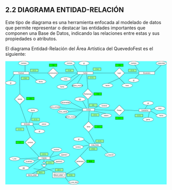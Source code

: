 ## 2.2 DIAGRAMA ENTIDAD-RELACIÓN

Este tipo de diagrama es una herramienta enfocada al modelado de datos que permite representar o destacar las entidades importantes que componen una Base de Datos, indicando las relaciones entre estas y sus propiedades o atributos.  

El diagrama Entidad-Relación del Área Artística del QuevedoFest es el siguiente:

![DiagramaEntidadRelacion](../../Images/DiagramaE-R.png)